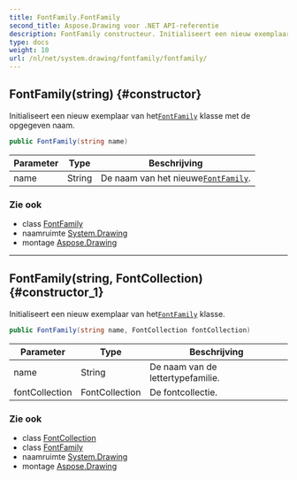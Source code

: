 ```yaml
---
title: FontFamily.FontFamily
second_title: Aspose.Drawing voor .NET API-referentie
description: FontFamily constructeur. Initialiseert een nieuw exemplaar van hetFontFamily klasse met de opgegeven naam.
type: docs
weight: 10
url: /nl/net/system.drawing/fontfamily/fontfamily/
---
```

## FontFamily(string) {#constructor}

Initialiseert een nieuw exemplaar van het[`FontFamily`](../) klasse met de opgegeven naam.

```csharp
public FontFamily(string name)
```

| Parameter | Type | Beschrijving |
| --- | --- | --- |
| name | String | De naam van het nieuwe[`FontFamily`](../). |

### Zie ook

* class [FontFamily](../)
* naamruimte [System.Drawing](../../fontfamily/)
* montage [Aspose.Drawing](../../../)

---

## FontFamily(string, FontCollection) {#constructor_1}

Initialiseert een nieuw exemplaar van het[`FontFamily`](../) klasse.

```csharp
public FontFamily(string name, FontCollection fontCollection)
```

| Parameter | Type | Beschrijving |
| --- | --- | --- |
| name | String | De naam van de lettertypefamilie. |
| fontCollection | FontCollection | De fontcollectie. |

### Zie ook

* class [FontCollection](../../../system.drawing.text/fontcollection/)
* class [FontFamily](../)
* naamruimte [System.Drawing](../../fontfamily/)
* montage [Aspose.Drawing](../../../)


